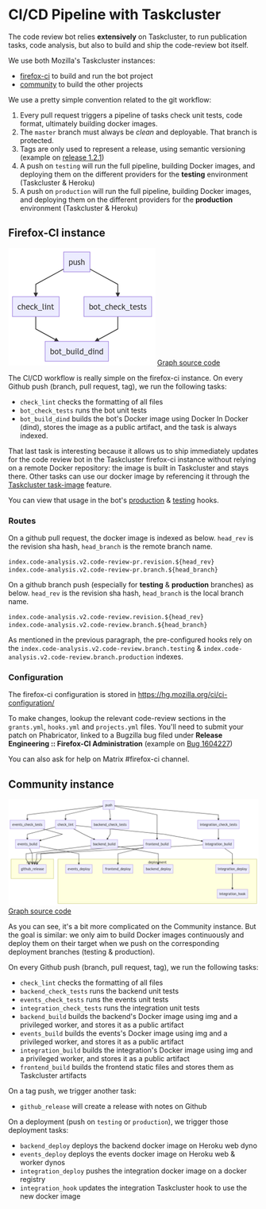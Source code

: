 # CI/CD Pipeline with Taskcluster

The code review bot relies **extensively** on Taskcluster, to run publication tasks, code analysis, but also to build and ship the code-review bot itself.

We use both Mozilla's Taskcluster instances:

- [firefox-ci](https://firefox-ci-tc.services.mozilla.com/) to build and run the bot project
- [community](https://community-tc.services.mozilla.com/) to build the other projects

We use a pretty simple convention related to the git workflow:

1. Every pull request triggers a pipeline of tasks check unit tests, code format, ultimately building docker images.
2. The `master` branch must always be *clean* and deployable. That branch is protected.
3. Tags are only used to represent a release, using semantic versioning (example on [release 1.2.1](https://github.com/mozilla/code-review/releases/tag/1.2.1))
4. A push on `testing` will run the full pipeline, building Docker images, and deploying them on the different providers for the **testing** environment (Taskcluster & Heroku)
5. A push on `production` will run the full pipeline, building Docker images, and deploying them on the different providers for the **production** environment (Taskcluster & Heroku)


## Firefox-CI instance

![](firefox-ci.png)
[Graph source code](firefox-ci.mermaid)

The CI/CD workflow is really simple on the firefox-ci instance. On every Github push (branch, pull request, tag), we run the following tasks:

- `check_lint` checks the formatting of all files
- `bot_check_tests` runs the bot unit tests
- `bot_build_dind` builds the bot's Docker image using Docker In Docker (dind), stores the image as a public artifact, and the task is always indexed.

That last task is interesting because it allows us to ship immediately updates for the code review bot in the Taskcluster firefox-ci instance without relying on a remote Docker repository: the image is built in Taskcluster and stays there. Other tasks can use our docker image by referencing it through the [Taskcluster task-image](https://firefox-source-docs.mozilla.org/taskcluster/docker-images.html) feature.

You can view that usage in the bot's [production](https://firefox-ci-tc.services.mozilla.com/hooks/project-relman/code-review-production) & [testing](https://firefox-ci-tc.services.mozilla.com/hooks/project-relman/code-review-testing) hooks.

### Routes

On a github pull request, the docker image is indexed as below. `head_rev` is the revision sha hash, `head_branch` is the remote branch name.

```
index.code-analysis.v2.code-review-pr.revision.${head_rev}
index.code-analysis.v2.code-review-pr.branch.${head_branch}
```

On a github branch push (especially for **testing** & **production** branches) as below. `head_rev` is the revision sha hash, `head_branch` is the local branch name.

```
index.code-analysis.v2.code-review.revision.${head_rev}
index.code-analysis.v2.code-review.branch.${head_branch}
```

As mentioned in the previous paragraph, the pre-configured hooks rely on the `index.code-analysis.v2.code-review.branch.testing` & `index.code-analysis.v2.code-review.branch.production` indexes.

### Configuration

The firefox-ci configuration is stored in https://hg.mozilla.org/ci/ci-configuration/

To make changes, lookup the relevant code-review sections in the `grants.yml`, `hooks.yml` and `projects.yml` files. You'll need to submit your patch on Phabricator, linked to a Bugzilla bug filed under **Release Engineering :: Firefox-CI Administration** (example on [Bug 1604227](https://bugzilla.mozilla.org/show_bug.cgi?id=1604227))

You can also ask for help on Matrix #firefox-ci channel.

## Community instance

![](community.png)
[Graph source code](community.mermaid)

As you can see, it's a bit more complicated on the Community instance. But the goal is similar: we only aim to build Docker images continuously and deploy them on their target when we push on the corresponding deployment branches (testing & production).

On every Github push (branch, pull request, tag), we run the following tasks:

- `check_lint` checks the formatting of all files
- `backend_check_tests` runs the backend unit tests
- `events_check_tests` runs the events unit tests
- `integration_check_tests` runs the integration unit tests
- `backend_build` builds the backend's Docker image using img and a privileged worker, and stores it as a public artifact
- `events_build` builds the events's Docker image using img and a privileged worker, and stores it as a public artifact
- `integration_build` builds the integration's Docker image using img and a privileged worker, and stores it as a public artifact
- `frontend_build` builds the frontend static files and stores them as Taskcluster artifacts

On a tag push, we trigger another task:

- `github_release` will create a release with notes on Github

On a deployment (push on `testing` or `production`), we trigger those deployment tasks:

- `backend_deploy` deploys the backend docker image on Heroku web dyno
- `events_deploy` deploys the events docker image on Heroku web & worker dynos
- `integration_deploy` pushes the integration docker image on a docker registry
- `integration_hook` updates the integration Taskcluster hook to use the new docker image
